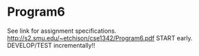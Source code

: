 # Program6
See link for assignment specifications. 
http://s2.smu.edu/~etchison/cse1342/Program6.pdf
START early. DEVELOP/TEST incrementally!!
